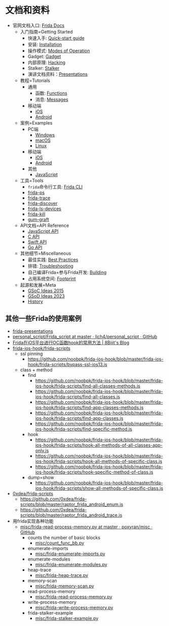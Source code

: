 # 文档和资料

* 官网文档入口: [Frida Docs](https://frida.re/docs/home/)
  * 入门指南=Getting Started
    * 快速入手: [Quick-start guide](https://frida.re/docs/quickstart/)
    * 安装: [Installation](https://frida.re/docs/installation/)
    * 操作模式: [Modes of Operation](https://frida.re/docs/modes/)
    * Gadget: [Gadget](https://frida.re/docs/gadget/)
    * 内部原理: [Hacking](https://frida.re/docs/hacking/)
    * Stalker: [Stalker](https://frida.re/docs/stalker/)
    * 演讲文档资料：[Presentations](https://frida.re/docs/presentations/)
  * 教程=Tutorials
    * 通用
      * 函数: [Functions](https://frida.re/docs/functions/)
      * 消息: [Messages](https://frida.re/docs/messages/)
    * 移动端
      * [iOS](https://frida.re/docs/ios/)
      * [Android](https://frida.re/docs/android/)
  * 案例=Examples
    * PC端
      * [Windows](https://frida.re/docs/examples/windows/)
      * [macOS](https://frida.re/docs/examples/macos/)
      * [Linux](https://frida.re/docs/examples/linux/)
    * 移动端
      * [iOS](https://frida.re/docs/examples/ios/)
      * [Android](https://frida.re/docs/examples/android/)
    * 其他
      * [JavaScript](https://frida.re/docs/examples/javascript/)
  * 工具=Tools
    * `frida`命令行工具: [Frida CLI](https://frida.re/docs/frida-cli/)
    * [frida-ps](https://frida.re/docs/frida-ps/)
    * [frida-trace](https://frida.re/docs/frida-trace/)
    * [frida-discover](https://frida.re/docs/frida-discover/)
    * [frida-ls-devices](https://frida.re/docs/frida-cli/)
    * [frida-kill](https://frida.re/docs/frida-kill/)
    * [gum-graft](https://frida.re/docs/gum-graft/)
  * API文档=API Reference
    * [JavaScript API](https://frida.re/docs/javascript-api/)
    * [C API](https://frida.re/docs/c-api/)
    * [Swift API](https://frida.re/docs/swift-api/)
    * [Go API](https://frida.re/docs/go-api/)
  * 其他细节=Miscellaneous
    * 最佳实践: [Best Practices](https://frida.re/docs/best-practices/)
    * 排错: [Troubleshooting](https://frida.re/docs/troubleshooting/)
    * 自己编译Frida=参与Frida开发: [Building](https://frida.re/docs/building/)
    * 占用系统空间: [Footprint](https://frida.re/docs/footprint/)
  * 起源和发展=Meta
    * [GSoC Ideas 2015](https://frida.re/docs/gsoc-ideas-2015/)
    * [GSoD Ideas 2023](https://frida.re/docs/gsod-ideas-2023/)
    * [History](https://frida.re/docs/history/)

## 其他一些Frida的使用案例

* [frida-presentations](https://github.com/frida/frida-presentations)
* [personal_script/Frida_script at master · lich4/personal_script · GitHub](https://github.com/lich4/personal_script/blob/master/Frida_script/antijailbreak.js)
* [Frida在iOS平台进行OC函数hook的常用方法 | 8Biiit's Blog](https://8biiit.github.io/2019/08/12/Frida/)
* [frida-ios-hook/frida-scripts](https://github.com/noobpk/frida-ios-hook/tree/master/frida-ios-hook/frida-scripts)
  * ssl pinning
    * https://github.com/noobpk/frida-ios-hook/blob/master/frida-ios-hook/frida-scripts/bypass-ssl-ios13.js
  * class + method
    * find
      * https://github.com/noobpk/frida-ios-hook/blob/master/frida-ios-hook/frida-scripts/find-all-classes-methods.js
      * https://github.com/noobpk/frida-ios-hook/blob/master/frida-ios-hook/frida-scripts/find-all-classes.js
      * https://github.com/noobpk/frida-ios-hook/blob/master/frida-ios-hook/frida-scripts/find-app-classes-methods.js
      * https://github.com/noobpk/frida-ios-hook/blob/master/frida-ios-hook/frida-scripts/find-app-classes.js
      * https://github.com/noobpk/frida-ios-hook/blob/master/frida-ios-hook/frida-scripts/find-specific-method.js
    * hook
      * https://github.com/noobpk/frida-ios-hook/blob/master/frida-ios-hook/frida-scripts/hook-all-methods-of-all-classes-app-only.js
      * https://github.com/noobpk/frida-ios-hook/blob/master/frida-ios-hook/frida-scripts/hook-all-methods-of-specific-class.js
      * https://github.com/noobpk/frida-ios-hook/blob/master/frida-ios-hook/frida-scripts/hook-specific-method-of-class.js
    * dump=show
      * https://github.com/noobpk/frida-ios-hook/blob/master/frida-ios-hook/frida-scripts/show-all-methods-of-specific-class.js
* [0xdea/frida-scripts](https://github.com/0xdea/frida-scripts)
  * https://github.com/0xdea/frida-scripts/blob/master/raptor_frida_android_enum.js
  * https://github.com/0xdea/frida-scripts/blob/master/raptor_frida_android_trace.js
* 用frida实现各种功能
  * [misc/frida-read-process-memory.py at master · poxyran/misc · GitHub](https://github.com/poxyran/misc/blob/master/frida-read-process-memory.py)
    * counts the number of basic blocks
      * [misc/count_func_bb.py](https://github.com/poxyran/misc/blob/master/count_func_bb.py)
    * enumerate-imports
      * [misc/frida-enumerate-imports.py](https://github.com/poxyran/misc/blob/master/frida-enumerate-imports.py)
    * enumerate-modules
      * [misc/frida-enumerate-modules.py](https://github.com/poxyran/misc/blob/master/frida-enumerate-modules.py)
    * heap-trace
      * [misc/frida-heap-trace.py](https://github.com/poxyran/misc/blob/master/frida-heap-trace.py)
    * memory-scan
      * [misc/frida-memory-scan.py](https://github.com/poxyran/misc/blob/master/frida-memory-scan.py)
    * read-process-memory
      * [misc/frida-read-process-memory.py](https://github.com/poxyran/misc/blob/master/frida-read-process-memory.py)
    * write-process-memory
      * [misc/frida-write-process-memory.py](https://github.com/poxyran/misc/blob/master/frida-write-process-memory.py)
    * frida-stalker-example
      * [misc/frida-stalker-example.py](https://github.com/poxyran/misc/blob/master/frida-stalker-example.py)
